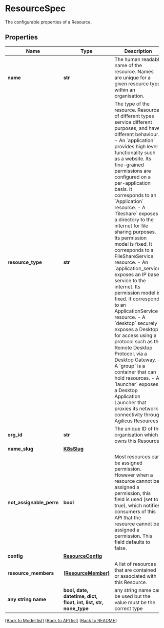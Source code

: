 # ResourceSpec

The configurable properties of a Resource. 

## Properties
Name | Type | Description | Notes
------------ | ------------- | ------------- | -------------
**name** | **str** | The human readable name of the resource. Names are unique for a given resource type within an organisation.  | 
**resource_type** | **str** | The type of the resource. Resources of different types service different purposes, and have different behaviour. - An &#x60;application&#x60; provides high level functionality such as a website. Its fine-grained   permissions are configured on a per-application basis. It corresponds to an &#x60;Application&#x60;   resource. - A &#x60;fileshare&#x60; exposes a directory to the internet for file sharing purposes. Its permission model is fixed. It corresponds to a FileShareService resource. - An &#x60;application_service&#x60; exposes an IP based service to the internet. Its permission model is fixed. It corresponds to an ApplicationService resource. - A &#x60;desktop&#x60; securely exposes a Desktop for access using a protocol such as the Remote Desktop Protocol, via a   Desktop Gateway. - A &#x60;group&#x60; is a container that can hold resources. - A &#x60;launcher&#x60; exposes a Desktop Application Launcher that proxies its network   connectivity through Agilicus Resources  | 
**org_id** | **str** | The unique ID of the organisation which owns this Resource. | 
**name_slug** | [**K8sSlug**](K8sSlug.md) |  | [optional] 
**not_assignable_perm** | **bool** | Most resources can be assigned permission. However when a resource cannot be assigned a permission, this field is used (set to true), which notifies consumers of this API that the resource cannot be assigned a permission. This field defaults to false.  | [optional] 
**config** | [**ResourceConfig**](ResourceConfig.md) |  | [optional] 
**resource_members** | [**[ResourceMember]**](ResourceMember.md) | A list of resources that are contained or associated with this Resource. | [optional] 
**any string name** | **bool, date, datetime, dict, float, int, list, str, none_type** | any string name can be used but the value must be the correct type | [optional]

[[Back to Model list]](../README.md#documentation-for-models) [[Back to API list]](../README.md#documentation-for-api-endpoints) [[Back to README]](../README.md)


